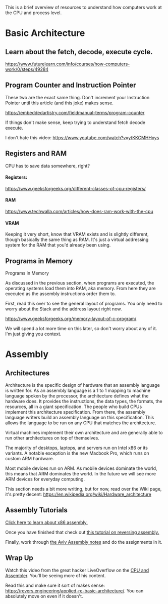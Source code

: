 This is a brief overview of resources to understand how computers work at the CPU and process level. 

# Basic Architecture

## Learn about the fetch, decode, execute cycle. 

<https://www.futurelearn.com/info/courses/how-computers-work/0/steps/49284>

## Program Counter and Instruction Pointer

These two are the exact same thing. Don't increment your Instruction Pointer until this article (and this joke) makes sense.

<https://embeddedartistry.com/fieldmanual-terms/program-counter>

If things don't make sense, keep trying to understand fetch decode execute.

I don't hate this video: <https://www.youtube.com/watch?v=ytKKCMHHxys>

## Registers and RAM

CPU has to save data somewhere, right?

#### Registers: 

<https://www.geeksforgeeks.org/different-classes-of-cpu-registers/>

#### RAM

<https://www.techwalla.com/articles/how-does-ram-work-with-the-cpu>


#### VRAM 
Keeping it very short, know that VRAM exists and is slightly different, though basically the same thing as RAM. It's just a virtual addressing system for the RAM that you'd already been using.

## Programs in Memory

Programs in Memory

As discussed in the previous section, when programs are executed, the operating systems load them into RAM, aka memory. From here they are executed as the assembly instructions order them to.

First, read this over to see the general layout of programs. You only need to worry about the Stack and the address layout right now.

<https://www.geeksforgeeks.org/memory-layout-of-c-program/>

We will spend a lot more time on this later, so don't worry about any of it. I'm just giving you context.


# Assembly 

## Architectures 

Architecture is the specific design of hardware that an assembly language is written for. As an assembly language is a 1 to 1 mapping to machine language spoken by the processor, the architecture defines what the hardware does. It provides the instructions, the data types, the formats, the resources, all in a giant specification. The people who build CPUs implement this architecture specification. From there, the assembly language writers build an assembly language on this specification. This allows the language to be run on any CPU that matches the architecture.

Virtual machines implement their own architecture and are generally able to run other architectures on top of themselves.

The majority of desktops, laptops, and servers run on Intel x86 or its variants. A notable exception is the new Macbook Pro, which runs on custom ARM hardware.

Most mobile devices run on ARM. As mobile devices dominate the world, this means that ARM dominates the world. In the future we will see more ARM devices for everyday computing.

This section needs a bit more writing, but for now, read over the Wiki page, it's pretty decent: <https://en.wikipedia.org/wiki/Hardware_architecture>

## Assembly Tutorials

[Click here to learn about x86 assembly.](assembly/readme.md)

Once you have finished that check out [this tutorial on reversing assembly.](reversing_assembly/)

Finally, work through [the Aviv Assembly notes](unit_02.md) and do the assignments in it.

## Wrap Up 

Watch this video from the great hacker LiveOverflow on the [CPU and Assembler](https://www.youtube.com/watch?v=6jSKldt7Eqs). You'll be seeing more of his content.

Read this and make sure it sort of makes sense: <https://revers.engineering/applied-re-basic-architecture/>. You can absolutely move on even if it doesn't.
